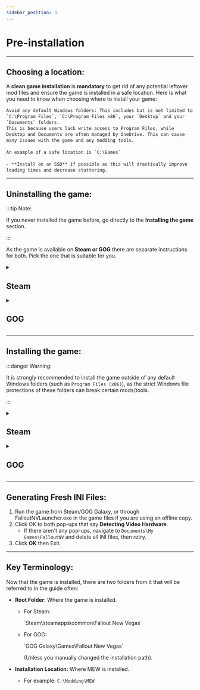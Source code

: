 ```yaml
---
sidebar_position: 3
---
```


# Pre-installation

---

## Choosing a location:

A **clean game installation** is <span class="custom-text">**mandatory**</span> to get rid of any potential leftover mod files and ensure the game is installed in a safe location. Here is what you need to know when choosing where to install your game:

    Avoid any default Windows folders: This includes but is not limited to `C:\Program Files`, `C:\Program Files x86`, your `Desktop` and your `Documents` folders.
    This is because users lack write access to Program Files, while Desktop and Documents are often managed by OneDrive. This can cause many issues with the game and any modding tools.

    An example of a safe location is `C:\Games`

    - **Install on an SSD** if possible as this will drastically improve loading times and decrease stuttering.

---

## Uninstalling the game:

:::tip Note:

If you never installed the game before, go directly to the **Installing the game** section. 

:::

As the game is available on **Steam or GOG** there are separate instructions for both. Pick the one that is suitable for you.

<details>

<summary><h2>Steam</h2></summary>

1. Open Steam and go to your **Library**.
2. Find **Fallout: New Vegas** in the list.
3. Right-click on it and select **Manage** -> **Uninstall**.
4. Navigate to `Steam\steamapps\common` and, if present, delete the Fallout New Vegas folder.
5. Navigate to `Documents\My Games\FalloutNV` and delete all INI files inside it.

</details>

<details>

  <summary><h2>GOG</h2></summary>

1. Open GOG and go to your **Library**.
2. Find **Fallout: New Vegas** in the list.
3. Right-click on it and select **Manage Installation** -> **Uninstall**.
    - If you used an offline installer then run the **unins000.exe** file in the game's Root folder.
4. Navigate to `Documents\My Games\FalloutNV` and delete all INI files inside it.

</details>

---

## Installing the game:


:::danger Warning:

It is strongly recommended to install the game outside of any default Windows folders (such as `Program Files (x86)`), as the strict Windows file protections of these folders can break certain mods/tools. 

:::

<details>

  <summary><h2>Steam</h2></summary>

In order to install the game outside of `Program Files (x86)` we will use a tool called **Steam Library Setup Tool** to create a **new Steam library folder** outside of any default Windows folders.

If you already have Steam installed outside of any default windows folders then go directly to step 1 of the next section and install the games to your custom Steam library. 

1. Completely exit out of Steam using Task Manager or System Tray.
<p>![ExitingSteam](../static/img/ExitingSteam.png)</p>
2. Download the **steam_library_setup_tool-3.2.exe** file from [here](https://github.com/LostDragonist/steam-library-setup-tool/releases).
3. Once downloaded, run the file and add a new entry by clicking **Add Row**.
4. Type the chosen path under **Path**, e.g. `C:\Games\Steam`
5. Click **Accept** then **Yes**  if prompted to create a new folder.
6. The tool will ask to exit, select **OK** .
<p>![SteamLibraryTool](../static/img/SteamLibraryToolSetup.webp)</p>
<p></p>
1. Open Steam and go to your **Library**.
2. Find **Fallout: New Vegas** in the list and select **Install**.
3. Select the library folder created with the tool, which will be the **second** C:\ entry if you are installing on the main drive.
<p>![SteamLocationPick](../static/img/SteamLocationPick.webp)</p>
4. Select **Next** then wait for the install to finish.
    - If you still do not see your new library, restart your PC.

</details>

<details>

  <summary><h2>GOG</h2></summary>

1. Open GOG and go to your **Library**.
2. Find **Fallout: New Vegas** in the list and select Install.
3. Set the Install to location to a location of your choice.
    - It is **required** to install the game outside of any default Windows folders (e.g., `Program Files x86`).

</details>

---

## Generating Fresh INI Files:


1. Run the game from Steam/GOG Galaxy, or through FalloutNVLauncher.exe in the game files if you are using an offline copy.
2. Click OK to both pop-ups that say **Detecting Video Hardware**.
    - If there aren't any pop-ups, navigate to `Documents\My Games\FalloutNV` and delete all INI files, then retry.
3. Click **OK** then Exit.

---

## Key Terminology:

Now that the game is installed, there are two folders from it that will be referred to in the guide often: 


- **Root Folder:** Where the game is installed.

  - For Steam:
    <p>`Steam\steamapps\common\Fallout New Vegas`</p>

  - For GOG:
    <p>`GOG Galaxy\Games\Fallout New Vegas`</p>
    (Unless you manually changed the installation path).

- **Installation Location:** Where MEW is installed.

  - For example: `C:\Modding\MEW`

